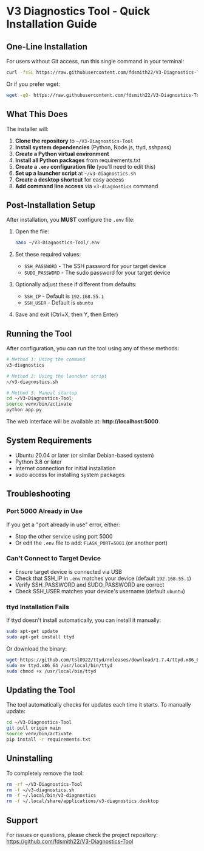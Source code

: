 # V3 Diagnostics Tool - Quick Installation Guide

## One-Line Installation

For users without Git access, run this single command in your terminal:

```bash
curl -fsSL https://raw.githubusercontent.com/fdsmith22/V3-Diagnostics-Tool/main/quick-install.sh | bash
```

Or if you prefer wget:

```bash
wget -qO- https://raw.githubusercontent.com/fdsmith22/V3-Diagnostics-Tool/main/quick-install.sh | bash
```

## What This Does

The installer will:

1. **Clone the repository** to `~/V3-Diagnostics-Tool`
2. **Install system dependencies** (Python, Node.js, ttyd, sshpass)
3. **Create a Python virtual environment**
4. **Install all Python packages** from requirements.txt
5. **Create a `.env` configuration file** (you'll need to edit this)
6. **Set up a launcher script** at `~/v3-diagnostics.sh`
7. **Create a desktop shortcut** for easy access
8. **Add command line access** via `v3-diagnostics` command

## Post-Installation Setup

After installation, you **MUST** configure the `.env` file:

1. Open the file:
   ```bash
   nano ~/V3-Diagnostics-Tool/.env
   ```

2. Set these required values:
   - `SSH_PASSWORD` - The SSH password for your target device
   - `SUDO_PASSWORD` - The sudo password for your target device

3. Optionally adjust these if different from defaults:
   - `SSH_IP` - Default is `192.168.55.1`
   - `SSH_USER` - Default is `ubuntu`

3. Save and exit (Ctrl+X, then Y, then Enter)

## Running the Tool

After configuration, you can run the tool using any of these methods:

```bash
# Method 1: Using the command
v3-diagnostics

# Method 2: Using the launcher script
~/v3-diagnostics.sh

# Method 3: Manual startup
cd ~/V3-Diagnostics-Tool
source venv/bin/activate
python app.py
```

The web interface will be available at: **http://localhost:5000**

## System Requirements

- Ubuntu 20.04 or later (or similar Debian-based system)
- Python 3.8 or later
- Internet connection for initial installation
- sudo access for installing system packages

## Troubleshooting

### Port 5000 Already in Use
If you get a "port already in use" error, either:
- Stop the other service using port 5000
- Or edit the `.env` file to add: `FLASK_PORT=5001` (or another port)

### Can't Connect to Target Device
- Ensure target device is connected via USB
- Check that SSH_IP in `.env` matches your device (default `192.168.55.1`)
- Verify SSH_PASSWORD and SUDO_PASSWORD are correct
- Check SSH_USER matches your device's username (default `ubuntu`)

### ttyd Installation Fails
If ttyd doesn't install automatically, you can install it manually:
```bash
sudo apt-get update
sudo apt-get install ttyd
```

Or download the binary:
```bash
wget https://github.com/tsl0922/ttyd/releases/download/1.7.4/ttyd.x86_64
sudo mv ttyd.x86_64 /usr/local/bin/ttyd
sudo chmod +x /usr/local/bin/ttyd
```

## Updating the Tool

The tool automatically checks for updates each time it starts. To manually update:

```bash
cd ~/V3-Diagnostics-Tool
git pull origin main
source venv/bin/activate
pip install -r requirements.txt
```

## Uninstalling

To completely remove the tool:

```bash
rm -rf ~/V3-Diagnostics-Tool
rm -f ~/v3-diagnostics.sh
rm -f ~/.local/bin/v3-diagnostics
rm -f ~/.local/share/applications/v3-diagnostics.desktop
```

## Support

For issues or questions, please check the project repository:
https://github.com/fdsmith22/V3-Diagnostics-Tool